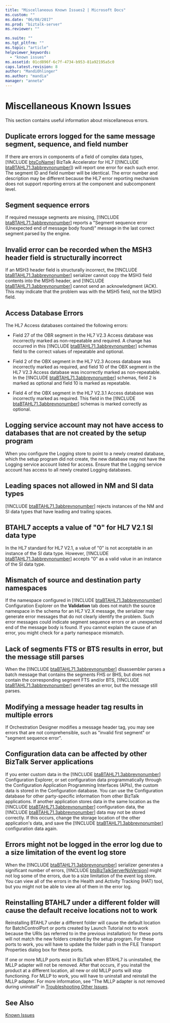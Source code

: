 ```yaml
---
title: "Miscellaneous Known Issues2 | Microsoft Docs"
ms.custom: ""
ms.date: "06/08/2017"
ms.prod: "biztalk-server"
ms.reviewer: ""

ms.suite: ""
ms.tgt_pltfrm: ""
ms.topic: "article"
helpviewer_keywords: 
  - "known issues"
ms.assetid: 01cd896f-6c7f-4734-b953-81a92195a5c0
caps.latest.revision: 8
author: "MandiOhlinger"
ms.author: "mandia"
manager: "anneta"
---
```

# Miscellaneous Known Issues
This section contains useful information about miscellaneous errors.  
  
## Duplicate errors logged for the same message segment, sequence, and field number  
 If there are errors in components of a field of complex data types, [!INCLUDE [btsCoName](../../includes/btsconame-md.md)] BizTalk Accelerator for HL7 ([!INCLUDE [btaBTAHL71.3abbrevnonumber](../../includes/btabtahl71-3abbrevnonumber-md.md)]) will report one error for each such error. The segment ID and field number will be identical. The error number and description may be different because the HL7 error reporting mechanism does not support reporting errors at the component and subcomponent level.  
  
## Segment sequence errors  
 If required message segments are missing, [!INCLUDE [btaBTAHL71.3abbrevnonumber](../../includes/btabtahl71-3abbrevnonumber-md.md)] reports a "Segment sequence error (Unexpected end of message body found)" message in the last correct segment parsed by the engine.  
  
## Invalid error can be recorded when the MSH3 header field is structurally incorrect  
 If an MSH3 header field is structurally incorrect, the [!INCLUDE [btaBTAHL71.3abbrevnonumber](../../includes/btabtahl71-3abbrevnonumber-md.md)] serializer cannot copy the MSH3 field contents into the MSH5 header, and [!INCLUDE [btaBTAHL71.3abbrevnonumber](../../includes/btabtahl71-3abbrevnonumber-md.md)] cannot send an acknowledgment (ACK). This may indicate that the problem was with the MSH5 field, not the MSH3 field.  
  
## Access Database Errors  
 The HL7 Access databases contained the following errors:  
  
- Field 27 of the OBR segment in the HL7 V2.3 Access database was incorrectly marked as non-repeatable and required. A change has occurred in this [!INCLUDE [btaBTAHL71.3abbrevnonumber](../../includes/btabtahl71-3abbrevnonumber-md.md)] schemas field to the correct values of repeatable and optional.  
  
- Field 2 of the OBX segment in the HL7 V2.3 Access database was incorrectly marked as required, and field 10 of the OBX segment in the HL7 V2.3 Access database was incorrectly marked as non-repeatable. In the [!INCLUDE [btaBTAHL71.3abbrevnonumber](../../includes/btabtahl71-3abbrevnonumber-md.md)] schemas, field 2 is marked as optional and field 10 is marked as repeatable.  
  
- Field 4 of the OBX segment in the HL7 V2.3.1 Access database was incorrectly marked as required. This field in the [!INCLUDE [btaBTAHL71.3abbrevnonumber](../../includes/btabtahl71-3abbrevnonumber-md.md)] schemas is marked correctly as optional.  
  
## Logging service account may not have access to databases that are not created by the setup program  
 When you configure the Logging store to point to a newly created database, which the setup program did not create, the new database may not have the Logging service account listed for access. Ensure that the Logging service account has access to all newly created Logging databases.  
  
## Leading spaces not allowed in NM and SI data types  
 [!INCLUDE [btaBTAHL71.3abbrevnonumber](../../includes/btabtahl71-3abbrevnonumber-md.md)] rejects instances of the NM and SI data types that have leading and trailing spaces.  
  
## BTAHL7 accepts a value of "0" for HL7 V2.1 SI data type  
 In the HL7 standard for HL7 V2.1, a value of "0" is not acceptable in an instance of the SI data type. However, [!INCLUDE [btaBTAHL71.3abbrevnonumber](../../includes/btabtahl71-3abbrevnonumber-md.md)] accepts "0" as a valid value in an instance of the SI data type.  
  
## Mismatch of source and destination party namespaces  
 If the namespace configured in [!INCLUDE [btaBTAHL71.3abbrevnonumber](../../includes/btabtahl71-3abbrevnonumber-md.md)] Configuration Explorer on the <strong>Validation</strong> tab does not match the source namespace in the schema for an HL7 V2.X message, the serializer may generate error messages that do not clearly identify the problem. Such error messages could indicate segment sequence errors or an unexpected end of the message body is found. If you cannot explain the cause of an error, you might check for a party namespace mismatch.  
  
## Lack of segments FTS or BTS results in error, but the message still parses  
 When the [!INCLUDE [btaBTAHL71.3abbrevnonumber](../../includes/btabtahl71-3abbrevnonumber-md.md)] disassembler parses a batch message that contains the segments FHS or BHS, but does not contain the corresponding segment FTS and/or BTS, [!INCLUDE [btaBTAHL71.3abbrevnonumber](../../includes/btabtahl71-3abbrevnonumber-md.md)] generates an error, but the message still parses.  
  
## Modifying a message header tag results in multiple errors  
 If Orchestration Designer modifies a message header tag, you may see errors that are not comprehensible, such as "invalid first segment" or "segment sequence error".  
  
## Configuration data can be affected by other BizTalk Server applications  
 If you enter custom data in the [!INCLUDE [btaBTAHL71.3abbrevnonumber](../../includes/btabtahl71-3abbrevnonumber-md.md)] Configuration Explorer, or set configuration data programmatically through the Configuration Application Programming Interfaces (APIs), the custom data is stored in the Configuration database.  You can use the Configuration database for other party-specific information from other BizTalk applications. If another application stores data in the same location as the [!INCLUDE [btaBTAHL71.3abbrevnonumber](../../includes/btabtahl71-3abbrevnonumber-md.md)] configuration data, the [!INCLUDE [btaBTAHL71.3abbrevnonumber](../../includes/btabtahl71-3abbrevnonumber-md.md)] data may not be stored correctly. If this occurs, change the storage location of the other application's data, and save the [!INCLUDE [btaBTAHL71.3abbrevnonumber](../../includes/btabtahl71-3abbrevnonumber-md.md)] configuration data again.  
  
## Errors might not be logged in the error log due to a size limitation of the event log store  
 When the [!INCLUDE [btaBTAHL71.3abbrevnonumber](../../includes/btabtahl71-3abbrevnonumber-md.md)] serializer generates a significant number of errors, [!INCLUDE [btsBizTalkServerNoVersion](../../includes/btsbiztalkservernoversion-md.md)] might not log some of the errors, due to a size limitation of the event log store. You can view all of the errors in the Health and Activity Tracking (HAT) tool, but you might not be able to view all of them in the error log.  
  
## Reinstalling BTAHL7 under a different folder will cause the default receive locations not to work  
 Reinstalling BTAHL7 under a different folder will cause the default location for BatchControlPort or ports created by Launch Tutorial not to work because the URIs (as referred to in the previous installation) for these ports will not match the new folders created by the setup program. For these ports to work, you will have to update the folder path in the FILE Transport Properties dialog box for these ports.  
  
 If one or more MLLP ports exist in BizTalk when BTAHL7 is uninstalled, the MLLP adapter will not be removed. After that occurs, if you install the product at a different location, all new or old MLLP ports will stop functioning. For MLLP to work, you will have to uninstall and reinstall the MLLP adapter. For more information, see "The MLLP adapter is not removed during uninstall" in [Troubleshooting Other Issues](../../adapters-and-accelerators/accelerator-hl7/troubleshooting-other-issues.md).  
  
## See Also  
 [Known Issues](../../adapters-and-accelerators/accelerator-hl7/known-issues1.md)